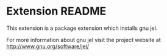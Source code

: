 # Extension README

This extension is a package extension which installs gnu jel.

For more information about gnu jel visit the project website at
http://www.gnu.org/software/jel/

